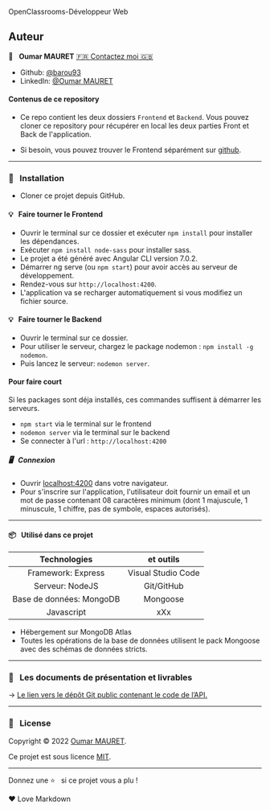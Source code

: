 OpenClassrooms-Développeur Web

## Auteur

👤 &nbsp; **Oumar MAURET** [🇫🇷 Contactez moi 🇬🇧](oumarmauret@gmail.com)

- Github: [@barou93](https://github.com/Barou93l)
- LinkedIn: [@Oumar MAURET](https://www.linkedin.com/in/oumar-mauret-257489bb/)

#### Contenus de ce repository

- Ce repo contient les deux dossiers `Frontend` et `Backend`.
  Vous pouvez cloner ce repository pour récupérer en local les deux parties Front et Back de l'application.

- Si besoin, vous pouvez trouver le Frontend séparément sur [github](https://github.com/OpenClassrooms-Student-Center/dwj-projet6).

---

### 🔨 &nbsp; Installation

- Cloner ce projet depuis GitHub.

#### 💡 &nbsp; Faire tourner le Frontend

- Ouvrir le terminal sur ce dossier et exécuter `npm install` pour installer les dépendances.
- Exécuter `npm install node-sass` pour installer sass.
- Le projet a été généré avec Angular CLI version 7.0.2.
- Démarrer ng serve (ou `npm start`) pour avoir accès au serveur de développement.
- Rendez-vous sur `http://localhost:4200`.
- L'application va se recharger automatiquement si vous modifiez un fichier source.

#### 💡 &nbsp; Faire tourner le Backend

- Ouvrir le terminal sur ce dossier.
- Pour utiliser le serveur, chargez le package nodemon : `npm install -g nodemon`.
- Puis lancez le serveur: `nodemon server`.

#### Pour faire court

Si les packages sont déja installés, ces commandes suffisent à démarrer les serveurs.

- `npm start` via le terminal sur le frontend
- `nodemon server` via le terminal sur le backend
- Se connecter à l'url : `http://localhost:4200`

##### 🖥 &nbsp; Connexion

- Ouvrir [localhost:4200](http://localhost:4200/) dans votre navigateur.
- Pour s'inscrire sur l'application, l'utilisateur doit fournir un email et un mot de passe contenant 08 caractères minimum (dont 1 majuscule, 1 minuscule, 1 chiffre, pas de symbole, espaces autorisés).

---

#### 📦 &nbsp; Utilisé dans ce projet

|       Technologies       |     et outils      |
| :----------------------: | :----------------: |
|    Framework: Express    | Visual Studio Code |
|     Serveur: NodeJS      |     Git/GitHub     |
| Base de données: MongoDB |      Mongoose      |
|        Javascript        |        xXx         |

- Hébergement sur MongoDB Atlas
- Toutes les opérations de la base de données utilisent le pack Mongoose avec des schémas de données stricts.

---

### 🚦 &nbsp; Les documents de présentation et livrables

→ [Le lien vers le dépôt Git public contenant le code de l’API.](https://github.com/Barou93/OumarMAURET_6_18122021)

---

### 📝 &nbsp; License

Copyright © 2022 [Oumar MAURET](https://github.com/Barou93).

Ce projet est sous licence [MIT](/backend/LICENCE).

[git project]: https://github.com/Barou93/OumarMAURET_6_18122021

---

Donnez une ⭐️ &nbsp; si ce projet vous a plu !

<p>&hearts; Love Markdown<p>
